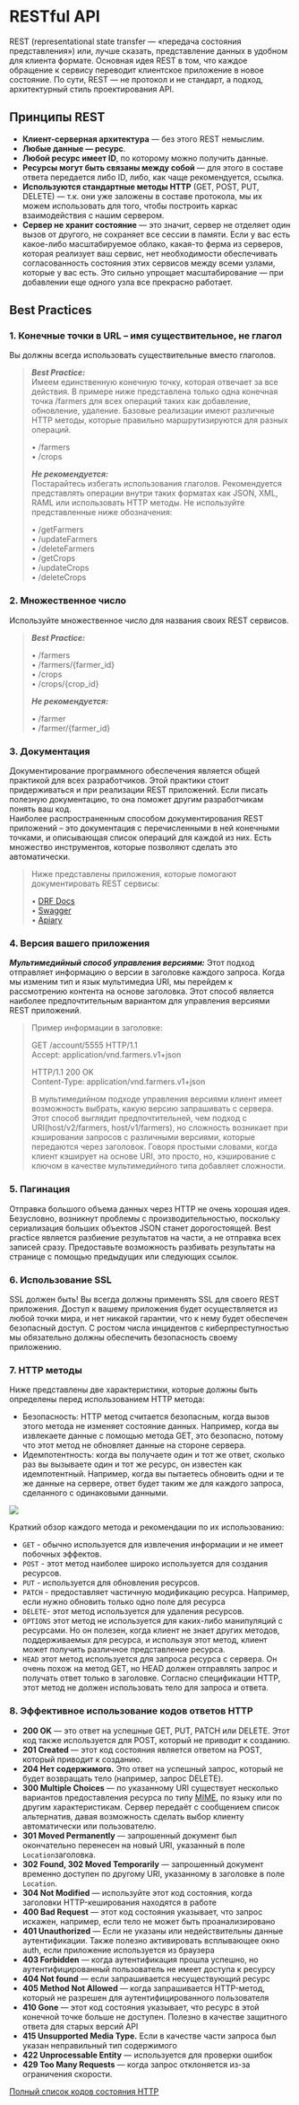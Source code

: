 # RESTful API

REST \(representational state transfer — «передача состояния представления»\) или, лучше сказать, представление данных в удобном для клиента формате. Основная идея REST в том, что каждое обращение к сервису переводит клиентское приложение в новое состояние. По сути, REST — не протокол и не стандарт, а подход, архитектурный стиль проектирования API.

## **Принципы REST**

* **Клиент-серверная архитектура** — без этого REST немыслим.
* **Любые данные — ресурс**.
* **Любой ресурс имеет ID**, по которому можно получить данные.
* **Ресурсы могут быть связаны между собой** — для этого в составе ответа передается либо ID, либо, как чаще рекомендуется, ссылка. 
* **Используются стандартные методы HTTP** \(GET, POST, PUT, DELETE\) — т.к. они уже заложены в составе протокола, мы их можем использовать для того, чтобы построить каркас взаимодействия с нашим сервером.
* **Сервер не хранит состояние** — это значит, сервер не отделяет один вызов от другого, не сохраняет все сессии в памяти. Если у вас есть какое-либо масштабируемое облако, какая-то ферма из серверов, которая реализует ваш сервис, нет необходимости обеспечивать согласованность состояния этих сервисов между всеми узлами, которые у вас есть. Это сильно упрощает масштабирование — при добавлении еще одного узла все прекрасно работает.

## Best Practices

###  **1. Конечные точки в URL – имя существительное, не глагол**

 Вы должны всегда использовать существительные вместо глаголов.

> _**Best Practice:**_  
> Имеем единственную конечную точку, которая отвечает за все действия. В примере ниже представлена только одна конечная точка /farmers для всех операций таких как добавление, обновление, удаление. Базовые реализации имеют различные HTTP методы, которые правильно маршрутизируются для разных операций.  
>   
> • /farmers  
> • /crops  
>   
> _**Не рекомендуется:**_  
> Постарайтесь избегать использования глаголов. Рекомендуется представлять операции внутри таких форматах как JSON, XML, RAML или использовать HTTP методы. Не используйте представленные ниже обозначения:  
>   
> • /getFarmers  
> • /updateFarmers  
> • /deleteFarmers  
> • /getCrops  
> • /updateCrops  
> • /deleteCrops

###  **2. Множественное число**

 Используйте множественное число для названия своих REST сервисов.

> _**Best Practice:**_  
>   
> • /farmers  
> • /farmers/{farmer\_id}  
> • /crops  
> • /crops/{crop\_id}  
>   
> _**Не рекомендуется:**_  
>   
> • /farmer  
> • /farmer/{farmer\_id}

###  3. Документация

Документирование программного обеспечения является общей практикой для всех разработчиков. Этой практики стоит придерживаться и при реализации REST приложений. Если писать полезную документацию, то она поможет другим разработчикам понять ваш код.  
Наиболее распространенным способом документирования REST приложений – это документация с перечисленными в ней конечными точками, и описывающая список операций для каждой из них. Есть множество инструментов, которые позволяют сделать это автоматически.

> Ниже представлены приложения, которые помогают документировать REST сервисы:  
>   
> • [DRF Docs](https://www.drfdocs.com/)  
> • [Swagger](https://swagger.io/)  
> • [Apiary](https://apiary.io/)

###  4. Версия вашего приложения

_**Мультимедийный способ управления версиями:**_ Этот подход отправляет информацию о версии в заголовке каждого запроса. Когда мы изменим тип и язык мультимедиа URI, мы перейдем к рассмотрению контента на основе заголовка. Этот способ является наиболее предпочтительным вариантом для управления версиями REST приложений.

> Пример информации в заголовке:  
>   
> GET /account/5555 HTTP/1.1  
> Accept: application/vnd.farmers.v1+json  
>   
> HTTP/1.1 200 OK  
> Content-Type: application/vnd.farmers.v1+json  
>   
> В мультимедийном подходе управления версиями клиент имеет возможность выбрать, какую версию запрашивать с сервера. Этот способ выглядит предпочтительней, чем подход с URI\(host/v2/farmers, host/v1/farmers\), но сложность возникает при кэшировании запросов с различными версиями, которые передаются через заголовок. Говоря простыми словами, когда клиент кэширует на основе URI, это просто, но, кэширование с ключом в качестве мультимедийного типа добавляет сложности.

### 5. Пагинация

Отправка большого объема данных через HTTP не очень хорошая идея. Безусловно, возникнут проблемы с производительностью, поскольку сериализация больших объектов JSON станет дорогостоящей. Best practice является разбиение результатов на части, а не отправка всех записей сразу. Предоставьте возможность разбивать результаты на странице с помощью предыдущих или следующих ссылок.

### 6. Использование SSL

SSL должен быть! Вы всегда должны применять SSL для своего REST приложения. Доступ к вашему приложения будет осуществляется из любой точки мира, и нет никакой гарантии, что к нему будет обеспечен безопасный доступ. С ростом числа инцидентов с киберпреступностью мы обязательно должны обеспечить безопасность своему приложению. 

### 7. HTTP методы

Ниже представлены две характеристики, которые должны быть определены перед использованием HTTP метода:

* Безопасность: HTTP метод считается безопасным, когда вызов этого метода не изменяет состояние данных. Например, когда вы извлекаете данные с помощью метода GET, это безопасно, потому что этот метод не обновляет данные на стороне сервера.
* Идемпотентность: когда вы получаете один и тот же ответ, сколько раз вы вызываете один и тот же ресурс, он известен как идемпотентный. Например, когда вы пытаетесь обновить одни и те же данные на сервере, ответ будет таким же для каждого запроса, сделанного с одинаковыми данными.

![](../.gitbook/assets/image%20%2826%29.png)

 Краткий обзор каждого метода и рекомендации по их использованию:

* `GET` - обычно используется для извлечения информации и не имеет побочных эффектов.
* `POST` - этот метод наиболее широко используется для создания ресурсов.
* `PUT` - используется для обновления ресурсов. 
*  `PATCH`  - предоставляет частичную модификацию ресурса. Например, если нужно обновить только одно поле для ресурса
* `DELETE`- этот метод используется для удаления ресурсов.
* `OPTIONS` этот метод не используется для каких-либо манипуляций с ресурсами. Но он полезен, когда клиент не знает других методов, поддерживаемых для ресурса, и используя этот метод, клиент может получить различное представление ресурса.
* `HEAD` этот метод используется для запроса ресурса c сервера. Он очень похож на метод GET, но HEAD должен отправлять запрос и получать ответ только в заголовке. Согласно спецификации HTTP, этот метод не должен использовать тело для запроса и ответа.

###  8. Эффективное использование кодов ответов HTTP

* **200 OK** — это ответ на успешные GET, PUT, PATCH или DELETE. Этот код также используется для POST, который не приводит к созданию.
* **201 Created** — этот код состояния является ответом на POST, который приводит к созданию.
* **204 Нет содержимого.** Это ответ на успешный запрос, который не будет возвращать тело \(например, запрос DELETE\).
* **300 Multiple Choices** — по указанному URI существует несколько вариантов предоставления ресурса по типу [MIME](https://ru.wikipedia.org/wiki/MIME), по языку или по другим характеристикам. Сервер передаёт с сообщением список альтернатив, давая возможность сделать выбор клиенту автоматически или пользователю. 
* **301 Moved Permanently** — запрошенный документ был окончательно перенесен на новый URI, указанный в поле `Location`заголовка. 
* **302 Found, 302 Moved Temporarily** — запрошенный документ временно доступен по другому URI, указанному в заголовке в поле `Location`. 
* **304 Not Modified** — используйте этот код состояния, когда заголовки HTTP-кеширования находятся в работе
* **400 Bad Request** — этот код состояния указывает, что запрос искажен, например, если тело не может быть проанализировано
* **401 Unauthorized** — Если не указаны или недействительны данные аутентификации. Также полезно активировать всплывающее окно auth, если приложение используется из браузера
* **403 Forbidden** — когда аутентификация прошла успешно, но аутентифицированный пользователь не имеет доступа к ресурсу
* **404 Not found** — если запрашивается несуществующий ресурс
* **405 Method Not Allowed** — когда запрашивается HTTP-метод, который не разрешен для аутентифицированного пользователя
* **410 Gone** — этот код состояния указывает, что ресурс в этой конечной точке больше не доступен. Полезно в качестве защитного ответа для старых версий API
* **415 Unsupported Media Type.** Если в качестве части запроса был указан неправильный тип содержимого
* **422 Unprocessable Entity** — используется для проверки ошибок
* **429 Too Many Requests** — когда запрос отклоняется из-за ограничения скорости.

[Полный список кодов состояния HTTP](https://ru.wikipedia.org/wiki/%D0%A1%D0%BF%D0%B8%D1%81%D0%BE%D0%BA_%D0%BA%D0%BE%D0%B4%D0%BE%D0%B2_%D1%81%D0%BE%D1%81%D1%82%D0%BE%D1%8F%D0%BD%D0%B8%D1%8F_HTTP)



